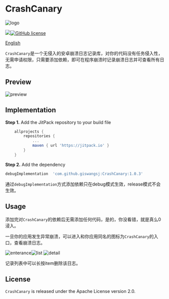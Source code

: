 # CrashCanary
![logo](img/ic_crash_logo.png)

[![](https://jitpack.io/v/giswangsj/CrashCanary.svg)](https://jitpack.io/#giswangsj/CrashCanary)[![GitHub license](https://img.shields.io/github/license/giswangsj/CrashCanary.svg)](http://www.apache.org/licenses/LICENSE-2.0)

[English](./README_EN.md)

`CrashCanary`是一个无侵入的安卓崩溃日志记录库，对你的代码没有任务侵入性，无需申请权限，只需要添加依赖，即可在程序崩溃时记录崩溃日志并可查看所有日志。

## Preview

![preview](img/crash_canary.gif)

## Implementation

**Step 1.** Add the JitPack repository to your build file

```groovy
	allprojects {
		repositories {
			...
			maven { url 'https://jitpack.io' }
		}
	}
```

**Step 2.** Add the dependency

```groovy
debugImplementation  'com.github.giswangsj:CrashCanary:1.0.3'
```

通过`debugImplementation`方式添加依赖只在debug模式生效，release模式不会生效。

## Usage

添加完对`CrashCanary`的依赖后无需添加任何代码，是的，你没看错，就是真么0浸入。

一旦你的应用发生异常崩溃，可以进入和你应用同名的图标为`CrashCanary`的入口，查看崩溃日志。

![enterance](img/enterance.png)![list](img/log_list.png)
![detail](img/detail.png)


记录列表中可以长按item删除该日志。



## License

`CrashCanary` is released under the Apache License version 2.0.